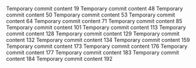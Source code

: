 Temporary commit content 19
Temporary commit content 48
Temporary commit content 50
Temporary commit content 53
Temporary commit content 64
Temporary commit content 71
Temporary commit content 85
Temporary commit content 101
Temporary commit content 113
Temporary commit content 128
Temporary commit content 129
Temporary commit content 132
Temporary commit content 134
Temporary commit content 159
Temporary commit content 173
Temporary commit content 176
Temporary commit content 177
Temporary commit content 183
Temporary commit content 184
Temporary commit content 192
